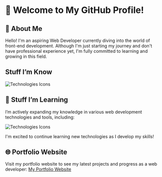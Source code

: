 # 👋 Welcome to My GitHub Profile!

## 📖 About Me
Hello! I'm an aspiring Web Developer currently diving into the world of front-end development. Although I'm just starting my journey and don't have professional experience yet, I'm fully committed to learning and growing in this field.

## Stuff I’m Know

![Technologies Icons](https://skillicons.dev/icons?i=git,html,css,bootstrap)

## 🚀 Stuff I’m Learning
I’m actively expanding my knowledge in various web development technologies and tools, including:

![Technologies Icons](https://skillicons.dev/icons?i=github,js,jquery,python,docker)

I'm excited to continue learning new technologies as I develop my skills!

## 🌐 Portfolio Website
Visit my portfolio website to see my latest projects and progress as a web developer:
[My Portfolio Website](https://green-glitch.github.io/)
